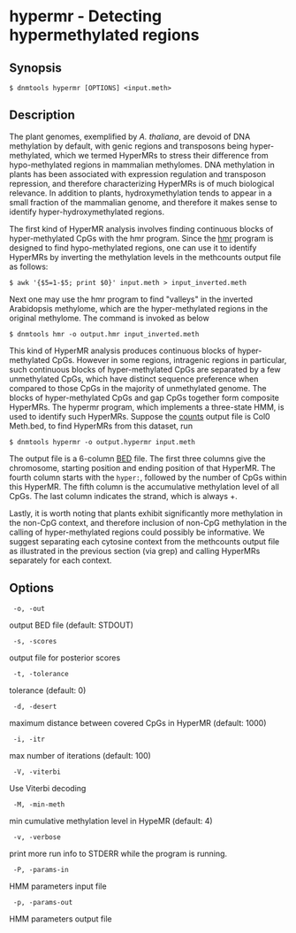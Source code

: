 # hypermr - Detecting hypermethylated regions

## Synopsis
```
$ dnmtools hypermr [OPTIONS] <input.meth>
```

## Description

The plant genomes, exemplified by *A. thaliana*, are devoid of DNA
methylation by default, with genic regions and transposons being
hyper-methylated, which we termed HyperMRs to stress their difference
from hypo-methylated regions in mammalian methylomes. DNA methylation
in plants has been associated with expression regulation and
transposon repression, and therefore characterizing HyperMRs is of
much biological relevance. In addition to plants, hydroxymethylation
tends to appear in a small fraction of the mammalian genome, and
therefore it makes sense to identify hyper-hydroxymethylated regions.

The first kind of HyperMR analysis involves finding continuous blocks
of hyper-methylated CpGs with the hmr program. Since the
[hmr](../../analysis/hmr) program is designed to find hypo-methylated
regions, one can use it to identify HyperMRs by inverting the
methylation levels in the methcounts output file as follows:

```
$ awk '{$5=1-$5; print $0}' input.meth > input_inverted.meth
```

Next one may use the hmr program to find "valleys" in the inverted
Arabidopsis methylome, which are the hyper-methylated regions in the
original methylome. The command is invoked as below

```
$ dnmtools hmr -o output.hmr input_inverted.meth
```

This kind of HyperMR analysis produces continuous blocks of
hyper-methylated CpGs. However in some regions, intragenic regions in
particular, such continuous blocks of hyper-methylated CpGs are
separated by a few unmethylated CpGs, which have distinct sequence
preference when compared to those CpGs in the majority of unmethylated
genome. The blocks of hyper-methylated CpGs and gap CpGs together form
composite HyperMRs. The hypermr program, which implements a
three-state HMM, is used to identify such HyperMRs. Suppose the
[counts](../../analysis/counts) output file is Col0 Meth.bed, to
find HyperMRs from this dataset, run

```
$ dnmtools hypermr -o output.hypermr input.meth
```

The output file is a 6-column
[BED](https://en.wikipedia.org/wiki/BED_(file_format))  file. The
first three columns give the chromosome, starting position and ending
position of that HyperMR.  The fourth column starts with the `hyper:`,
followed by the number of CpGs within this HyperMR. The fifth column
is the accumulative methylation level of all CpGs. The last column
indicates the strand, which is always +.

Lastly, it is worth noting that plants exhibit significantly more
methylation in the non-CpG context, and therefore inclusion of non-CpG
methylation in the calling of hyper-methylated regions could possibly
be informative. We suggest separating each cytosine context from the
methcounts output file as illustrated in the previous section (via
grep) and calling HyperMRs separately for each context.

## Options

```
 -o, -out
```
output BED file (default: STDOUT)

```
 -s, -scores
```
output file for posterior scores

```
 -t, -tolerance
```
tolerance (default: 0)

```
 -d, -desert
```
maximum distance between covered CpGs in HyperMR (default: 1000)

```
 -i, -itr
```
max number of iterations (default: 100)

```
 -V, -viterbi
```
Use Viterbi decoding

```
 -M, -min-meth
```
min cumulative methylation level in HypeMR (default: 4)
```
 -v, -verbose
```
print more run info to STDERR while the program is running.
```
 -P, -params-in
```
HMM parameters input file
```
 -p, -params-out
```
HMM parameters output file

